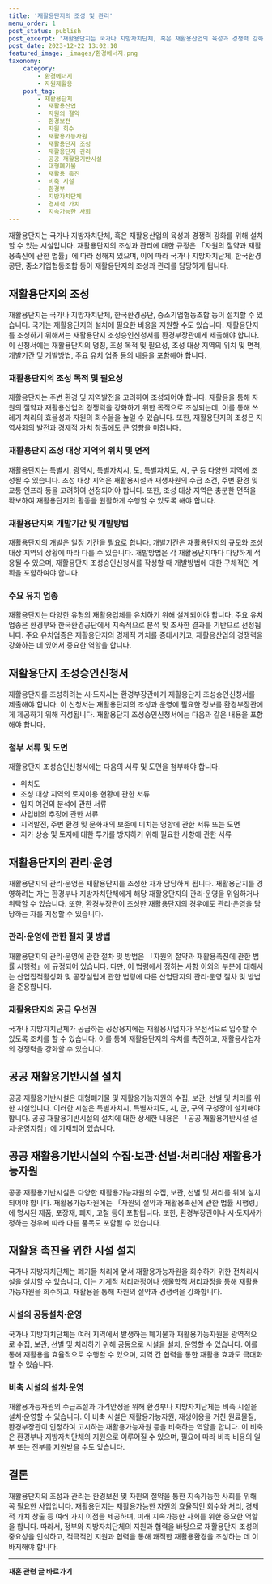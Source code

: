 ```yaml
---
title: '재활용단지의 조성 및 관리'
menu_order: 1
post_status: publish
post_excerpt: '재활용단지는 국가나 지방자치단체, 혹은 재활용산업의 육성과 경쟁력 강화를 위해 설치할 수 있는 시설입니다. 재활용단지의 조성과 관리에 대한 규정은  자원의 절약과 재활용촉진에 관한 법률 에 따라 정해져 있으며, 이에 따라 국가나 지방자치단체, 한국환경공단, 중소기업협동조합 등이 재활용단지의 조성과 관리를 담당하게 됩니다.'
post_date: 2023-12-22 13:02:10
featured_image: _images/환경에너지.png
taxonomy:
    category:
        - 환경에너지
        - 자원재활용
    post_tag:
        - 재활용단지
        -  재활용산업
        -  자원의 절약
        -  환경보전
        -  자원 회수
        -  재활용가능자원
        -  재활용단지 조성
        -  재활용단지 관리
        -  공공 재활용기반시설
        -  대형폐기물
        -  재활용 촉진
        -  비축 시설
        -  환경부
        -  지방자치단체
        -  경제적 가치
        -  지속가능한 사회
---
```



재활용단지는 국가나 지방자치단체, 혹은 재활용산업의 육성과 경쟁력 강화를 위해 설치할 수 있는 시설입니다. 재활용단지의 조성과 관리에 대한 규정은 「자원의 절약과 재활용촉진에 관한 법률」에 따라 정해져 있으며, 이에 따라 국가나 지방자치단체, 한국환경공단, 중소기업협동조합 등이 재활용단지의 조성과 관리를 담당하게 됩니다.

## 재활용단지의 조성

재활용단지는 국가나 지방자치단체, 한국환경공단, 중소기업협동조합 등이 설치할 수 있습니다. 국가는 재활용단지의 설치에 필요한 비용을 지원할 수도 있습니다. 재활용단지를 조성하기 위해서는 재활용단지 조성승인신청서를 환경부장관에게 제출해야 합니다. 이 신청서에는 재활용단지의 명칭, 조성 목적 및 필요성, 조성 대상 지역의 위치 및 면적, 개발기간 및 개발방법, 주요 유치 업종 등의 내용을 포함해야 합니다.

### 재활용단지의 조성 목적 및 필요성

재활용단지는 주변 환경 및 지역발전을 고려하여 조성되어야 합니다. 재활용을 통해 자원의 절약과 재활용산업의 경쟁력을 강화하기 위한 목적으로 조성되는데, 이를 통해 쓰레기 처리의 효율성과 자원의 회수율을 높일 수 있습니다. 또한, 재활용단지의 조성은 지역사회의 발전과 경제적 가치 창출에도 큰 영향을 미칩니다.

### 재활용단지 조성 대상 지역의 위치 및 면적

재활용단지는 특별시, 광역시, 특별자치시, 도, 특별자치도, 시, 구 등 다양한 지역에 조성될 수 있습니다. 조성 대상 지역은 재활용시설과 재생자원의 수급 조건, 주변 환경 및 교통 인프라 등을 고려하여 선정되어야 합니다. 또한, 조성 대상 지역은 충분한 면적을 확보하여 재활용단지의 활동을 원활하게 수행할 수 있도록 해야 합니다.

### 재활용단지의 개발기간 및 개발방법

재활용단지의 개발은 일정 기간을 필요로 합니다. 개발기간은 재활용단지의 규모와 조성 대상 지역의 상황에 따라 다를 수 있습니다. 개발방법은 각 재활용단지마다 다양하게 적용될 수 있으며, 재활용단지 조성승인신청서를 작성할 때 개발방법에 대한 구체적인 계획을 포함하여야 합니다.

### 주요 유치 업종

재활용단지는 다양한 유형의 재활용업체를 유치하기 위해 설계되어야 합니다. 주요 유치업종은 환경부와 한국환경공단에서 지속적으로 분석 및 조사한 결과를 기반으로 선정됩니다. 주요 유치업종은 재활용단지의 경제적 가치를 증대시키고, 재활용산업의 경쟁력을 강화하는 데 있어서 중요한 역할을 합니다.

## 재활용단지 조성승인신청서

재활용단지를 조성하려는 시·도지사는 환경부장관에게 재활용단지 조성승인신청서를 제출해야 합니다. 이 신청서는 재활용단지의 조성과 운영에 필요한 정보를 환경부장관에게 제공하기 위해 작성됩니다. 재활용단지 조성승인신청서에는 다음과 같은 내용을 포함해야 합니다.

### 첨부 서류 및 도면

재활용단지 조성승인신청서에는 다음의 서류 및 도면을 첨부해야 합니다.

- 위치도
- 조성 대상 지역의 토지이용 현황에 관한 서류
- 입지 여건의 분석에 관한 서류
- 사업비의 추정에 관한 서류
- 지역발전, 주변 환경 및 문화재의 보존에 미치는 영향에 관한 서류 또는 도면
- 지가 상승 및 토지에 대한 투기를 방지하기 위해 필요한 사항에 관한 서류

## 재활용단지의 관리·운영

재활용단지의 관리·운영은 재활용단지를 조성한 자가 담당하게 됩니다. 재활용단지를 경영하려는 자는 환경부나 지방자치단체에게 해당 재활용단지의 관리·운영을 위임하거나 위탁할 수 있습니다. 또한, 환경부장관이 조성한 재활용단지의 경우에도 관리·운영을 담당하는 자를 지정할 수 있습니다.

### 관리·운영에 관한 절차 및 방법

재활용단지의 관리·운영에 관한 절차 및 방법은 「자원의 절약과 재활용촉진에 관한 법률 시행령」에 규정되어 있습니다. 다만, 이 법령에서 정하는 사항 이외의 부분에 대해서는 산업집적활성화 및 공장설립에 관한 법령에 따른 산업단지의 관리·운영 절차 및 방법을 준용합니다.

### 재활용단지의 공급 우선권

국가나 지방자치단체가 공급하는 공장용지에는 재활용사업자가 우선적으로 입주할 수 있도록 조치를 할 수 있습니다. 이를 통해 재활용단지의 유치를 촉진하고, 재활용사업자의 경쟁력을 강화할 수 있습니다.

## 공공 재활용기반시설 설치

공공 재활용기반시설은 대형폐기물 및 재활용가능자원의 수집, 보관, 선별 및 처리를 위한 시설입니다. 이러한 시설은 특별자치시, 특별자치도, 시, 군, 구의 구청장이 설치해야 합니다. 공공 재활용기반시설의 설치에 대한 상세한 내용은 「공공 재활용기반시설 설치·운영지침」에 기재되어 있습니다.

## 공공 재활용기반시설의 수집·보관·선별·처리대상 재활용가능자원

공공 재활용기반시설은 다양한 재활용가능자원의 수집, 보관, 선별 및 처리를 위해 설치되어야 합니다. 재활용가능자원에는 「자원의 절약과 재활용촉진에 관한 법률 시행령」에 명시된 제품, 포장재, 폐지, 고철 등이 포함됩니다. 또한, 환경부장관이나 시·도지사가 정하는 경우에 따라 다른 품목도 포함될 수 있습니다.

## 재활용 촉진을 위한 시설 설치

국가나 지방자치단체는 폐기물 처리에 앞서 재활용가능자원을 회수하기 위한 전처리시설을 설치할 수 있습니다. 이는 기계적 처리과정이나 생물학적 처리과정을 통해 재활용가능자원을 회수하고, 재활용을 통해 자원의 절약과 경쟁력을 강화합니다.

### 시설의 공동설치·운영

국가나 지방자치단체는 여러 지역에서 발생하는 폐기물과 재활용가능자원을 광역적으로 수집, 보관, 선별 및 처리하기 위해 공동으로 시설을 설치, 운영할 수 있습니다. 이를 통해 재활용을 효율적으로 수행할 수 있으며, 지역 간 협력을 통한 재활용 효과도 극대화할 수 있습니다.

### 비축 시설의 설치·운영

재활용가능자원의 수급조절과 가격안정을 위해 환경부나 지방자치단체는 비축 시설을 설치·운영할 수 있습니다. 이 비축 시설은 재활용가능자원, 재생이용을 거친 원료물질, 환경부장관이 인정하여 고시하는 재활용가능자원 등을 비축하는 역할을 합니다. 이 비축은 환경부나 지방자치단체의 지원으로 이루어질 수 있으며, 필요에 따라 비축 비용의 일부 또는 전부를 지원받을 수도 있습니다.

## 결론

재활용단지의 조성과 관리는 환경보전 및 자원의 절약을 통한 지속가능한 사회를 위해 꼭 필요한 사업입니다. 재활용단지는 재활용가능한 자원의 효율적인 회수와 처리, 경제적 가치 창출 등 여러 가지 이점을 제공하며, 미래 지속가능한 사회를 위한 중요한 역할을 합니다. 따라서, 정부와 지방자치단체의 지원과 협력을 바탕으로 재활용단지 조성의 중요성을 인식하고, 적극적인 지원과 협력을 통해 쾌적한 재활용환경을 조성하는 데 이바지해야 합니다.
<!-- wp:separator -->
<hr class="wp-block-separator has-alpha-channel-opacity"/>
<!-- /wp:separator -->

<!-- wp:group {"backgroundColor":"base","layout":{"type":"constrained"}} -->
<div class="wp-block-group has-base-background-color has-background"><!-- wp:paragraph {"align":"center","fontSize":"medium"} -->
<p class="has-text-align-center has-large-font-size"><strong>재혼 관련 글 바로가기</strong></p>
<!-- /wp:paragraph -->


<!-- wp:latest-posts
{"categories":[{"id":1427,"count":19,"description":"","link":"https://uknowlaw.com/category/%ec%9e%ac%ed%98%bc/","name":"재혼","slug":"재혼","taxonomy":"category","parent":0,"meta":[],"_links":{"self":[{"href":"https://uknowlaw.com/wp-json/wp/v2/categories/1427"}],"collection":[{"href":"https://uknowlaw.com/wp-json/wp/v2/categories"}],"about":[{"href":"https://uknowlaw.com/wp-json/wp/v2/taxonomies/category"}],"wp:post_type":[{"href":"https://uknowlaw.com/wp-json/wp/v2/posts?categories=1427"}],"curies":[{"name":"wp","href":"https://api.w.org/{rel}","templated":true}]}}],"postsToShow":100,"excerptLength":28,"postLayout":"grid","columns":2,"featuredImageAlign":"left","featuredImageSizeSlug":"large","fontSize":"small"} /--></div>
<!-- /wp:group -->